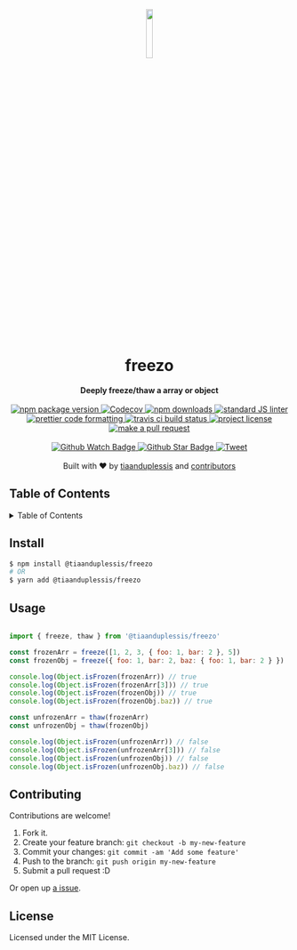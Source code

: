 <div align="center">
  <img width="15%" src="http://vignette2.wikia.nocookie.net/disney/images/a/a8/Frozone_Full_Body.jpg/revision/latest?cb=20150215212808" alt=""/>
</div>
<h1 align="center">freezo</h1>
<div align="center">
  <strong>Deeply freeze/thaw a array or object</strong>
</div>
<br>
<div align="center">
  <a href="https://npmjs.org/package/@tiaanduplessis/freezo">
    <img src="https://img.shields.io/npm/v/@tiaanduplessis/freezo.svg?style=flat-square" alt="npm package version" />
  </a>
  <a href="https://codecov.io/gh/tiaanduplessis/freezo">
  <img src="https://codecov.io/gh/tiaanduplessis/freezo/branch/master/graph/badge.svg?style=flat-square" alt="Codecov" />
</a>
  <a href="https://npmjs.org/package/@tiaanduplessis/freezo">
  <img src="https://img.shields.io/npm/dm/@tiaanduplessis/freezo.svg?style=flat-square" alt="npm downloads" />
  </a>
  <a href="https://github.com/feross/standard">
    <img src="https://img.shields.io/badge/code%20style-standard-brightgreen.svg?style=flat-square" alt="standard JS linter" />
  </a>
  <a href="https://github.com/prettier/prettier">
    <img src="https://img.shields.io/badge/styled_with-prettier-ff69b4.svg?style=flat-square" alt="prettier code formatting" />
  </a>
  <a href="https://travis-ci.org/tiaanduplessis/freezo">
    <img src="https://img.shields.io/travis/tiaanduplessis/freezo.svg?style=flat-square" alt="travis ci build status" />
  </a>
  <a href="https://github.com/tiaanduplessis/freezo/blob/master/LICENSE">
    <img src="https://img.shields.io/npm/l/@tiaanduplessis/freezo.svg?style=flat-square" alt="project license" />
  </a>
  <a href="http://makeapullrequest.com">
    <img src="https://img.shields.io/badge/PRs-welcome-brightgreen.svg?style=flat-square" alt="make a pull request" />
  </a>
</div>
<br>
<div align="center">
  <a href="https://github.com/tiaanduplessis/freezo/watchers">
    <img src="https://img.shields.io/github/watchers/tiaanduplessis/freezo.svg?style=social" alt="Github Watch Badge" />
  </a>
  <a href="https://github.com/tiaanduplessis/freezo/stargazers">
    <img src="https://img.shields.io/github/stars/tiaanduplessis/freezo.svg?style=social" alt="Github Star Badge" />
  </a>
  <a href="https://twitter.com/intent/tweet?text=Check%20out%20freezo!%20https://github.com/tiaanduplessis/freezo%20%F0%9F%91%8D">
    <img src="https://img.shields.io/twitter/url/https/github.com/tiaanduplessis/freezo.svg?style=social" alt="Tweet" />
  </a>
</div>
<br>
<div align="center">
  Built with ❤︎ by <a href="https://github.com/tiaanduplessis">tiaanduplessis</a> and <a href="https://github.com/tiaanduplessis/freezo/contributors">contributors</a>
</div>

<h2>Table of Contents</h2>
<details>
  <summary>Table of Contents</summary>
  <li><a href="#install">Install</a></li>
  <li><a href="#usage">Usage</a></li>
  <li><a href="#contribute">Contribute</a></li>
  <li><a href="#license">License</a></li>
</details>

## Install

```sh
$ npm install @tiaanduplessis/freezo
# OR
$ yarn add @tiaanduplessis/freezo
```

## Usage

```js

import { freeze, thaw } from '@tiaanduplessis/freezo'

const frozenArr = freeze([1, 2, 3, { foo: 1, bar: 2 }, 5])
const frozenObj = freeze({ foo: 1, bar: 2, baz: { foo: 1, bar: 2 } })

console.log(Object.isFrozen(frozenArr)) // true
console.log(Object.isFrozen(frozenArr[3])) // true
console.log(Object.isFrozen(frozenObj)) // true
console.log(Object.isFrozen(frozenObj.baz)) // true

const unfrozenArr = thaw(frozenArr)
const unfrozenObj = thaw(frozenObj)

console.log(Object.isFrozen(unfrozenArr)) // false
console.log(Object.isFrozen(unfrozenArr[3])) // false
console.log(Object.isFrozen(unfrozenObj)) // false
console.log(Object.isFrozen(unfrozenObj.baz)) // false
```

## Contributing

Contributions are welcome!

1. Fork it.
2. Create your feature branch: `git checkout -b my-new-feature`
3. Commit your changes: `git commit -am 'Add some feature'`
4. Push to the branch: `git push origin my-new-feature`
5. Submit a pull request :D

Or open up [a issue](https://github.com/tiaanduplessis/freezo/issues).

## License

Licensed under the MIT License.
